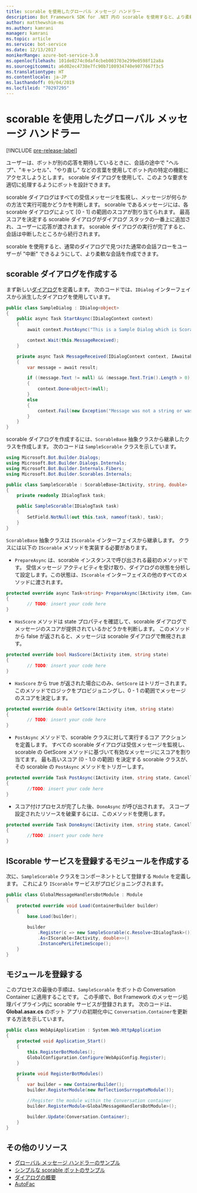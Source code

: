 ```yaml
---
title: scorable を使用したグローバル メッセージ ハンドラー
description: Bot Framework SDK for .NET 内の scorable を使用すると、より柔軟なダイアログを作成できます。
author: matthewshim-ms
ms.author: kamrani
manager: kamrani
ms.topic: article
ms.service: bot-service
ms.date: 12/13/2017
monikerRange: azure-bot-service-3.0
ms.openlocfilehash: 101de0274c0daf4cbeb003703e299e0598f12a8a
ms.sourcegitcommit: a6d02ec4738e7fc90b7108934740e9077667f3c5
ms.translationtype: HT
ms.contentlocale: ja-JP
ms.lasthandoff: 09/04/2019
ms.locfileid: "70297295"
---
```

# <a name="global-message-handlers-using-scorables"></a>scorable を使用したグローバル メッセージ ハンドラー

[!INCLUDE [pre-release-label](../includes/pre-release-label-v3.md)]

ユーザーは、ボットが別の応答を期待しているときに、会話の途中で "ヘルプ"、"キャンセル"、"やり直し" などの言葉を使用してボット内の特定の機能にアクセスしようとします。 scorable ダイアログを使用して、このような要求を適切に処理するようにボットを設計できます。

scorable ダイアログはすべての受信メッセージを監視し、メッセージが何らかの方法で実行可能かどうかを判断します。 scorable であるメッセージには、各 scorable ダイアログによって [0 - 1] の範囲のスコアが割り当てられます。 最高スコアを決定する scorable ダイアログがダイアログ スタックの一番上に追加され、ユーザーに応答が渡されます。 scorable ダイアログの実行が完了すると、会話は中断したところから続行されます。

scorable を使用すると、通常のダイアログで見つけた通常の会話フローをユーザーが "中断" できるようにして、より柔軟な会話を作成できます。

## <a name="create-a-scorable-dialog"></a>scorable ダイアログを作成する

まず新しい[ダイアログ](bot-builder-dotnet-dialogs.md)を定義します。 次のコードでは、`IDialog` インターフェイスから派生したダイアログを使用しています。

```cs
public class SampleDialog : IDialog<object>
{
    public async Task StartAsync(IDialogContext context)
    {
        await context.PostAsync("This is a Sample Dialog which is Scorable. Reply with anything to return to the prior prior dialog.");

        context.Wait(this.MessageReceived);
    }

    private async Task MessageReceived(IDialogContext context, IAwaitable<IMessageActivity> result)
    {
        var message = await result;

        if ((message.Text != null) && (message.Text.Trim().Length > 0))
        {
            context.Done<object>(null);
        }
        else
        {
            context.Fail(new Exception("Message was not a string or was an empty string."));
        }
    }
}
```
scorable ダイアログを作成するには、`ScorableBase` 抽象クラスから継承したクラスを作成します。 次のコードは `SampleScorable` クラスを示しています。

```cs
using Microsoft.Bot.Builder.Dialogs;
using Microsoft.Bot.Builder.Dialogs.Internals;
using Microsoft.Bot.Builder.Internals.Fibers;
using Microsoft.Bot.Builder.Scorables.Internals;

public class SampleScorable : ScorableBase<IActivity, string, double>
{
    private readonly IDialogTask task;

    public SampleScorable(IDialogTask task)
    {
        SetField.NotNull(out this.task, nameof(task), task);
    }
}
```
`ScorableBase` 抽象クラスは `IScorable` インターフェイスから継承します。 クラスには以下の `IScorable` メソッドを実装する必要があります。

- `PrepareAsync` は、scorable インスタンスで呼び出される最初のメソッドです。 受信メッセージ アクティビティを受け取り、ダイアログの状態を分析して設定します。この状態は、`IScorable` インターフェイスの他のすべてのメソッドに渡されます。

```cs
protected override async Task<string> PrepareAsync(IActivity item, CancellationToken token)
{
        // TODO: insert your code here
}
```

- `HasScore` メソッドは state プロパティを確認して、scorable ダイアログでメッセージのスコアが提供されているかどうかを判断します。 このメソッドから false が返されると、メッセージは scorable ダイアログで無視されます。

```cs
protected override bool HasScore(IActivity item, string state)
{
        // TODO: insert your code here
}
```

- `HasScore` から true が返された場合にのみ、`GetScore` はトリガーされます。 このメソッドでロジックをプロビジョニングし、0 - 1 の範囲でメッセージのスコアを決定します。

```cs
protected override double GetScore(IActivity item, string state)
{
        // TODO: insert your code here
}
```
- `PostAsync` メソッドで、scorable クラスに対して実行するコア アクションを定義します。 すべての scorable ダイアログは受信メッセージを監視し、scorable の GetScore メソッドに基づいて有効なメッセージにスコアを割り当てます。 最も高いスコア (0 - 1.0 の範囲) を決定する scorable クラスが、その scorable の `PostAsync` メソッドをトリガーします。

```cs
protected override Task PostAsync(IActivity item, string state, CancellationToken token)
{
        //TODO: insert your code here
}
```

- スコア付けプロセスが完了した後、`DoneAsync` が呼び出されます。 スコープ設定されたリソースを破棄するには、このメソッドを使用します。

```cs
protected override Task DoneAsync(IActivity item, string state, CancellationToken token)
{
        //TODO: insert your code here
}
```

## <a name="create-a-module-to-register-the-iscorable-service"></a>IScorable サービスを登録するモジュールを作成する

次に、`SampleScorable` クラスをコンポーネントとして登録する `Module` を定義します。 これにより `IScorable` サービスがプロビジョニングされます。

```cs
public class GlobalMessageHandlersBotModule : Module
{
    protected override void Load(ContainerBuilder builder)
    {
        base.Load(builder);

        builder
            .Register(c => new SampleScorable(c.Resolve<IDialogTask>()))
            .As<IScorable<IActivity, double>>()
            .InstancePerLifetimeScope();
    }
}
```
## <a name="register-the-module"></a>モジュールを登録する  

このプロセスの最後の手順は、`SampleScorable` をボットの Conversation Container に適用することです。 この手順で、Bot Framework のメッセージ処理パイプライン内に scorable サービスが登録されます。 次のコードは、**Global.asax.cs** のボット アプリの初期化中に `Conversation.Container`を更新する方法を示しています。

```cs
public class WebApiApplication : System.Web.HttpApplication
{
    protected void Application_Start()
    {
        this.RegisterBotModules();
        GlobalConfiguration.Configure(WebApiConfig.Register);
    }

    private void RegisterBotModules()
    {
        var builder = new ContainerBuilder();
        builder.RegisterModule(new ReflectionSurrogateModule());

        //Register the module within the Conversation container
        builder.RegisterModule<GlobalMessageHandlersBotModule>();

        builder.Update(Conversation.Container);
    }
}
```

## <a name="additional-resources"></a>その他のリソース
* [グローバル メッセージ ハンドラーのサンプル](https://github.com/Microsoft/BotBuilder-Samples/tree/master/CSharp/core-GlobalMessageHandlers)
* [シンプルな scorable ボットのサンプル](https://github.com/Microsoft/BotFramework-Samples/tree/master/blog-samples/CSharp/ScorableBotSample)
* [ダイアログの概要](bot-builder-dotnet-dialogs.md)
* [AutoFac](https://autofac.org/)
